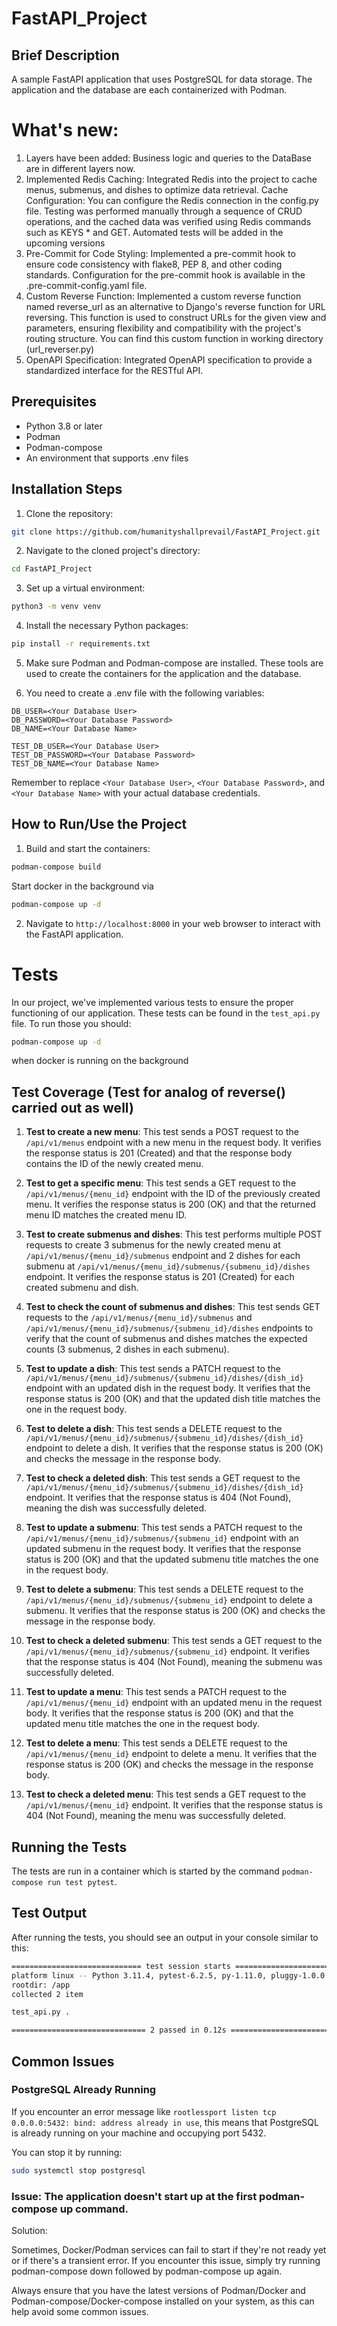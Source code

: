# FastAPI_Project

## Brief Description
A sample FastAPI application that uses PostgreSQL for data storage. The application and the database are each containerized with Podman.
# What's new:

1. Layers have been added: Business logic and queries to the DataBase are in different layers now.
2. Implemented Redis Caching: Integrated Redis into the project to cache menus, submenus, and dishes to optimize data retrieval.
Cache Configuration: You can configure the Redis connection in the config.py file.
Testing was performed manually through a sequence of CRUD operations, and the cached data was verified using Redis commands such as KEYS * and GET. Automated tests will be added in the upcoming versions
3. Pre-Commit for Code Styling: Implemented a pre-commit hook to ensure code consistency with flake8, PEP 8, and other coding standards. Configuration for the pre-commit hook is available in the .pre-commit-config.yaml file.
4. Custom Reverse Function: Implemented a custom reverse function named reverse_url as an alternative to Django's reverse function for URL reversing.
This function is used to construct URLs for the given view and parameters, ensuring flexibility and compatibility with the project's routing structure.
You can find this custom function in working directory (url_reverser.py)
5. OpenAPI Specification: Integrated OpenAPI specification to provide a standardized interface for the RESTful API.
## Prerequisites
- Python 3.8 or later
- Podman
- Podman-compose
- An environment that supports .env files

## Installation Steps

1. Clone the repository:

```bash
git clone https://github.com/humanityshallprevail/FastAPI_Project.git
```

2. Navigate to the cloned project's directory:

```bash
cd FastAPI_Project
```
3. Set up a virtual environment:

```bash
python3 -m venv venv
```

4. Install the necessary Python packages:

```bash
pip install -r requirements.txt
```

5. Make sure Podman and Podman-compose are installed. These tools are used to create the containers for the application and the database.

6. You need to create a .env file with the following variables:

```env
DB_USER=<Your Database User>
DB_PASSWORD=<Your Database Password>
DB_NAME=<Your Database Name>

TEST_DB_USER=<Your Database User>
TEST_DB_PASSWORD=<Your Database Password>
TEST_DB_NAME=<Your Database Name>
```

Remember to replace `<Your Database User>`, `<Your Database Password>`, and `<Your Database Name>` with your actual database credentials.

## How to Run/Use the Project

1. Build and start the containers:

```bash
podman-compose build

```

Start docker in the background via

```bash
podman-compose up -d
```

2. Navigate to `http://localhost:8000` in your web browser to interact with the FastAPI application.

# Tests

In our project, we've implemented various tests to ensure the proper functioning of our application. These tests can be found in the `test_api.py` file. To run those you should:

```bash
podman-compose up -d
```
when docker is running on the background
## Test Coverage (Test for analog of reverse() carried out as well)

1. **Test to create a new menu**: This test sends a POST request to the `/api/v1/menus` endpoint with a new menu in the request body. It verifies the response status is 201 (Created) and that the response body contains the ID of the newly created menu.

2. **Test to get a specific menu**: This test sends a GET request to the `/api/v1/menus/{menu_id}` endpoint with the ID of the previously created menu. It verifies the response status is 200 (OK) and that the returned menu ID matches the created menu ID.

3. **Test to create submenus and dishes**: This test performs multiple POST requests to create 3 submenus for the newly created menu at `/api/v1/menus/{menu_id}/submenus` endpoint and 2 dishes for each submenu at `/api/v1/menus/{menu_id}/submenus/{submenu_id}/dishes` endpoint. It verifies the response status is 201 (Created) for each created submenu and dish.

4. **Test to check the count of submenus and dishes**: This test sends GET requests to the `/api/v1/menus/{menu_id}/submenus` and `/api/v1/menus/{menu_id}/submenus/{submenu_id}/dishes` endpoints to verify that the count of submenus and dishes matches the expected counts (3 submenus, 2 dishes in each submenu).

5. **Test to update a dish**: This test sends a PATCH request to the `/api/v1/menus/{menu_id}/submenus/{submenu_id}/dishes/{dish_id}` endpoint with an updated dish in the request body. It verifies that the response status is 200 (OK) and that the updated dish title matches the one in the request body.

6. **Test to delete a dish**: This test sends a DELETE request to the `/api/v1/menus/{menu_id}/submenus/{submenu_id}/dishes/{dish_id}` endpoint to delete a dish. It verifies that the response status is 200 (OK) and checks the message in the response body.

7. **Test to check a deleted dish**: This test sends a GET request to the `/api/v1/menus/{menu_id}/submenus/{submenu_id}/dishes/{dish_id}` endpoint. It verifies that the response status is 404 (Not Found), meaning the dish was successfully deleted.

8. **Test to update a submenu**: This test sends a PATCH request to the `/api/v1/menus/{menu_id}/submenus/{submenu_id}` endpoint with an updated submenu in the request body. It verifies that the response status is 200 (OK) and that the updated submenu title matches the one in the request body.

9. **Test to delete a submenu**: This test sends a DELETE request to the `/api/v1/menus/{menu_id}/submenus/{submenu_id}` endpoint to delete a submenu. It verifies that the response status is 200 (OK) and checks the message in the response body.

10. **Test to check a deleted submenu**: This test sends a GET request to the `/api/v1/menus/{menu_id}/submenus/{submenu_id}` endpoint. It verifies that the response status is 404 (Not Found), meaning the submenu was successfully deleted.

11. **Test to update a menu**: This test sends a PATCH request to the `/api/v1/menus/{menu_id}` endpoint with an updated menu in the request body. It verifies that the response status is 200 (OK) and that the updated menu title matches the one in the request body.

12. **Test to delete a menu**: This test sends a DELETE request to the `/api/v1/menus/{menu_id}` endpoint to delete a menu. It verifies that the response status is 200 (OK) and checks the message in the response body.

13. **Test to check a deleted menu**: This test sends a GET request to the `/api/v1/menus/{menu_id}` endpoint. It verifies that the response status is 404 (Not Found), meaning the menu was successfully deleted.

## Running the Tests

The tests are run in a container which is started by the command `podman-compose run test pytest`.


## Test Output

After running the tests, you should see an output in your console similar to this:

```bash
============================= test session starts ==============================
platform linux -- Python 3.11.4, pytest-6.2.5, py-1.11.0, pluggy-1.0.0
rootdir: /app
collected 2 item

test_api.py .                                                            [100%]

============================== 2 passed in 0.12s ===============================
```
## Common Issues

### PostgreSQL Already Running
If you encounter an error message like `rootlessport listen tcp 0.0.0.0:5432: bind: address already in use`, this means that PostgreSQL is already running on your machine and occupying port 5432.

You can stop it by running:

```bash
sudo systemctl stop postgresql
```
### Issue: The application doesn't start up at the first podman-compose up command.

Solution:

Sometimes, Docker/Podman services can fail to start if they're not ready yet or if there's a transient error. If you encounter this issue, simply try running podman-compose down followed by podman-compose up again.

Always ensure that you have the latest versions of Podman/Docker and Podman-compose/Docker-compose installed on your system, as this can help avoid some common issues.
